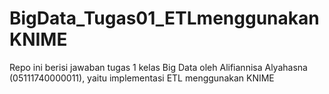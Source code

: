 # BigData_Tugas01_ETLmenggunakanKNIME
Repo ini berisi jawaban tugas 1 kelas Big Data oleh Alifiannisa Alyahasna (05111740000011), yaitu implementasi ETL menggunakan KNIME
